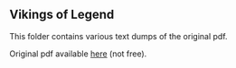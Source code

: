 ## Vikings of Legend

This folder contains various text dumps of the original pdf.

Original pdf available [here](http://www.mongoosepublishing.com/rpgs/legend/legend/vikings-of-legend.html) (not free).

